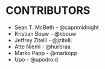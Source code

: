 # CONTRIBUTORS

* Sean T. McBeth - @capnmidnight
* Kristian Bouw - @kbouw
* Jeffrey Zitelli - @jzitelli
* Atte Niemi - @hurbraa
* Marko Papp - @markopp
* Upo - @upodroid
